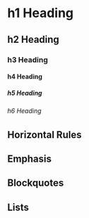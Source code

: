 # h1 Heading
## h2 Heading
### h3 Heading
#### h4 Heading
##### h5 Heading
###### h6 Heading

## Horizontal Rules

## Emphasis

## Blockquotes

## Lists
